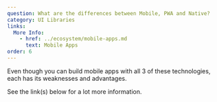 ```yaml
---
question: What are the differences between Mobile, PWA and Native?
category: UI Libraries
links:
  More Info:
    - href: ../ecosystem/mobile-apps.md
      text: Mobile Apps
order: 6
---
```


Even though you can build mobile apps with all 3 of these technologies, each has its weaknesses and advantages.

See the link(s) below for a lot more information.
